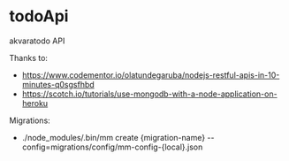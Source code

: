 # todoApi

akvaratodo API

Thanks to:
* https://www.codementor.io/olatundegaruba/nodejs-restful-apis-in-10-minutes-q0sgsfhbd
* https://scotch.io/tutorials/use-mongodb-with-a-node-application-on-heroku


Migrations:
* ./node_modules/.bin/mm create {migration-name} --config=migrations/config/mm-config-{local}.json